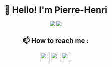 <h1 align="center">👋 Hello! I'm Pierre-Henri</h3>

<div align="center">
  <img src="https://readme.phbasin.vercel.app/api?username=PHBasin&hide_border=true&hide=stars&title_color=000000&show_icons=true&icon_color=000000">
  <img src="https://readme.phbasin.vercel.app/api/top-langs/?username=PHBasin&hide_border=true&layout=compact&title_color=000000">
</div>

<div align="center">
  <h2> 📫 How to reach me :</h2>
  <p>
    <a href="https://www.linkedin.com/in/pierrehenribasin/"><img height="30px" src="https://image.flaticon.com/icons/svg/1051/1051333.svg"></a>
    <span>&#09</span>
    <a href="mailto:basinpierrehenri@gmail.com"><img height="30px" src="https://image.flaticon.com/icons/svg/60/60543.svg"></a>
    <a href="https://www.facebook.com/pierrehenribasin"><img height="30px" src="https://image.flaticon.com/icons/svg/1051/1051309.svg"></a>
  </p>
</div>
